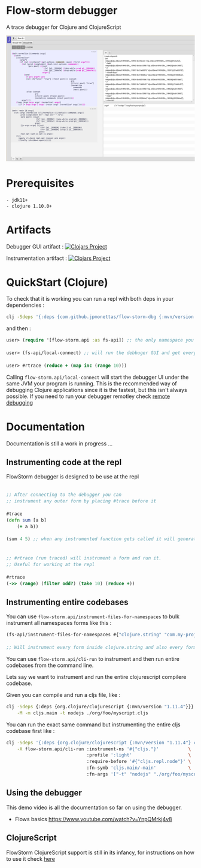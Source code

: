 # Flow-storm debugger

A trace debugger for Clojure and ClojureScript

![demo](./docs/images/screenshot.png)

# Prerequisites

	- jdk11+
    - clojure 1.10.0+

# Artifacts

Debugger GUI artifact :
[![Clojars Project](https://img.shields.io/clojars/v/com.github.jpmonettas/flow-storm-dbg.svg)](https://clojars.org/com.github.jpmonettas/flow-storm-dbg)

Instrumentation artifact :
[![Clojars Project](https://img.shields.io/clojars/v/com.github.jpmonettas/flow-storm-inst.svg)](https://clojars.org/com.github.jpmonettas/flow-storm-inst)

# QuickStart (Clojure)

To check that it is working you can run a repl with both deps in your dependencies :

```bash
clj -Sdeps '{:deps {com.github.jpmonettas/flow-storm-dbg {:mvn/version "RELEASE"} com.github.jpmonettas/flow-storm-inst {:mvn/version "RELEASE"}}}'
```

and then :

```clojure
user> (require '[flow-storm.api :as fs-api]) ;; the only namespace you need to require

user> (fs-api/local-connect) ;; will run the debbuger GUI and get everything ready

user> #rtrace (reduce + (map inc (range 10)))
```

Calling `flow-storm.api/local-connect` will start the debugger UI under the same JVM your program is running. This is the recommended way of debugging Clojure applications since it is the fastest, 
but this isn't always possible. If you need to run your debugger remotley check [remote debugging](/#) 

# Documentation 

Documentation is still a work in progress ...

## Instrumenting code at the repl

FlowStorm debugger is designed to be use at the repl

```clojure

;; After connecting to the debugger you can 
;; instrument any outer form by placing #trace before it

#trace
(defn sum [a b]
	(+ a b))

(sum 4 5) ;; when any instrumented function gets called it will generate traces you can inspect in the debugger


;; #rtrace (run traced) will instrument a form and run it. 
;; Useful for working at the repl

#rtrace
(->> (range) (filter odd?) (take 10) (reduce +))
```

## Instrumenting entire codebases

You can use `flow-storm.api/instrument-files-for-namespaces` to bulk instrument all namespaces forms like this :

```clojure
(fs-api/instrument-files-for-namespaces #{"clojure.string" "com.my-project"})

;; Will instrument every form inside clojure.string and also every form under com.my-project including namespaces inside it
```

You can use `flow-storm.api/cli-run` to instrument and then run entire codebases from the command line.

Lets say we want to instrument and run the entire clojurescript compilere codebase.

Given you can compile and run a cljs file, like :

```bash
clj -Sdeps {:deps {org.clojure/clojurescript {:mvn/version "1.11.4"}}} \
    -M -m cljs.main -t nodejs ./org/foo/myscript.cljs
```

You can run the exact same command but instrumenting the entire cljs codebase first like :

```bash
clj -Sdeps '{:deps {org.clojure/clojurescript {:mvn/version "1.11.4"} com.github.jpmonettas/flow-storm-dbg {:mvn/version "RELEASE"} com.github.jpmonettas/flow-storm-inst {:mvn/version "RELEASE"}}}' \
	-X flow-storm.api/cli-run :instrument-ns '#{"cljs."}'           \
                              :profile ':light'                     \
                              :require-before '#{"cljs.repl.node"}' \
                              :fn-symb 'cljs.main/-main'            \
                              :fn-args '["-t" "nodejs" "./org/foo/myscript.cljs"]';
```


## Using the debugger

This demo video is all the documentation so far on using the debugger.

- Flows basics https://www.youtube.com/watch?v=YnpQMrkj4v8

## ClojureScript

FlowStorm ClojureScript support is still in its infancy, for instructions on how to use it check [here](./docs/ClojureScript.md)




